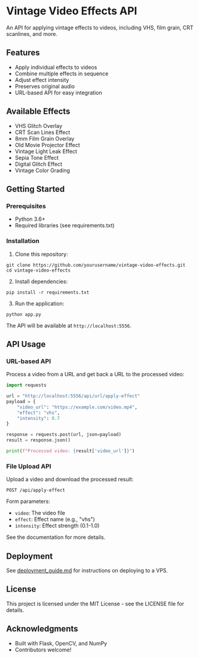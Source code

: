 # Vintage Video Effects API

An API for applying vintage effects to videos, including VHS, film grain, CRT scanlines, and more.

## Features

- Apply individual effects to videos
- Combine multiple effects in sequence
- Adjust effect intensity
- Preserves original audio
- URL-based API for easy integration

## Available Effects

- VHS Glitch Overlay
- CRT Scan Lines Effect
- 8mm Film Grain Overlay
- Old Movie Projector Effect
- Vintage Light Leak Effect
- Sepia Tone Effect
- Digital Glitch Effect
- Vintage Color Grading

## Getting Started

### Prerequisites

- Python 3.6+
- Required libraries (see requirements.txt)

### Installation

1. Clone this repository:
```
git clone https://github.com/yourusername/vintage-video-effects.git
cd vintage-video-effects
```

2. Install dependencies:
```
pip install -r requirements.txt
```

3. Run the application:
```
python app.py
```

The API will be available at `http://localhost:5556`.

## API Usage

### URL-based API

Process a video from a URL and get back a URL to the processed video:

```python
import requests

url = "http://localhost:5556/api/url/apply-effect"
payload = {
    "video_url": "https://example.com/video.mp4",
    "effect": "vhs",
    "intensity": 0.7
}

response = requests.post(url, json=payload)
result = response.json()

print(f"Processed video: {result['video_url']}")
```

### File Upload API

Upload a video and download the processed result:

```
POST /api/apply-effect
```

Form parameters:
- `video`: The video file
- `effect`: Effect name (e.g., "vhs")
- `intensity`: Effect strength (0.1-1.0)

See the documentation for more details.

## Deployment

See [deployment_guide.md](deployment_guide.md) for instructions on deploying to a VPS.

## License

This project is licensed under the MIT License - see the LICENSE file for details.

## Acknowledgments

- Built with Flask, OpenCV, and NumPy
- Contributors welcome! 